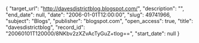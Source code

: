 {
  "target_url": "http://davesdistrictblog.blogspot.com/", 
  "description": "", 
  "end_date": null, 
  "date": "2006-01-01T12:00:00", 
  "slug": 49741966, 
  "subject": "Blogs", 
  "publisher": "blogspot.com", 
  "open_access": true, 
  "title": "davesdistrictblog", 
  "record_id": "20060101T120000/8NKbv2zXZvAcTyGuZ+tlog==", 
  "start_date": null
}

